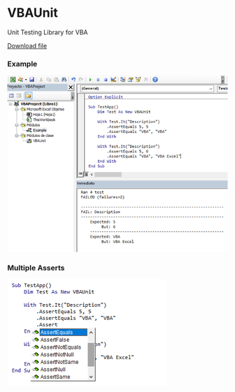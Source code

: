 # VBAUnit

Unit Testing Library for VBA

[Download file](https://github.com/victorze-vba/VBAUnit/raw/master/Example.xlsm)

### Example
![example](https://raw.githubusercontent.com/vba-dev/VBAUnit/master/example.png)

### Multiple Asserts
![code](https://raw.githubusercontent.com/vba-dev/VBAUnit/master/code.png)

